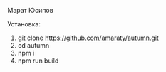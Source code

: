 Марат Юсипов

Установка:
1. git clone https://github.com/amaraty/autumn.git
2. cd autumn
3. npm i
4. npm run build
